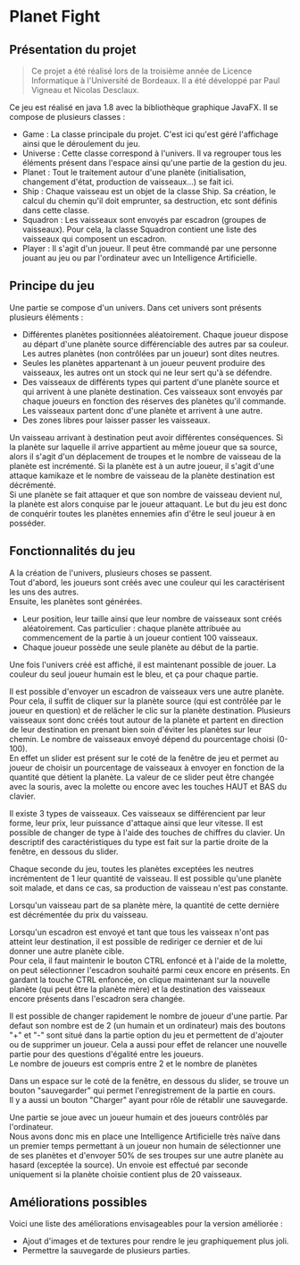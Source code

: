 # Planet Fight

## Présentation du projet

> Ce projet a été réalisé lors de la troisième année de Licence Informatique à l'Université de Bordeaux. Il a été développé par Paul Vigneau et Nicolas Desclaux.

Ce jeu est réalisé en java 1.8 avec la bibliothèque graphique JavaFX. Il se compose de plusieurs classes :  
- Game : La classe principale du projet. C'est ici qu'est géré l'affichage ainsi que le déroulement du jeu.
- Universe : Cette classe correspond à l'univers. Il va regrouper tous les éléments présent dans l'espace ainsi qu'une partie de la gestion du jeu.
- Planet : Tout le traitement autour d'une planète (initialisation, changement d'état, production de vaisseaux...) se fait ici.
- Ship : Chaque vaisseau est un objet de la classe Ship. Sa création, le calcul du chemin qu'il doit emprunter, sa destruction, etc sont définis dans cette classe.
- Squadron : Les vaisseaux sont envoyés par escadron (groupes de vaisseaux). Pour cela, la classe Squadron contient une liste des vaisseaux qui composent un escadron.
- Player : Il s'agit d'un joueur. Il peut être commandé par une personne jouant au jeu ou par l'ordinateur avec un Intelligence Artificielle.
  
## Principe du jeu

Une partie se compose d'un univers. Dans cet univers sont présents plusieurs éléments : 
- Différentes planètes positionnées aléatoirement. Chaque joueur dispose au départ d'une planète source différenciable des autres par sa couleur. Les autres planètes (non contrôlées par un joueur) sont dites neutres.
- Seules les planètes appartenant à un joueur peuvent produire des vaisseaux, les autres ont un stock qui ne leur sert qu'à se défendre.
- Des vaisseaux de différents types qui partent d'une planète source et qui arrivent à une planète destination. Ces vaisseaux sont envoyés par chaque joueurs en fonction des réserves des planètes qu'il commande. Les vaisseaux  partent donc d'une planète et arrivent à une autre.
- Des zones libres pour laisser passer les vaisseaux.

Un vaisseau arrivant à destination peut avoir différentes conséquences. Si la planète sur laquelle il arrive appartient au même joueur que sa source, alors il s'agit d'un déplacement de troupes et le nombre de vaisseau de la planète est incrémenté. Si la planète est à un autre joueur, il s'agit d'une attaque kamikaze et le nombre de vaisseau de la planète destination est décrémenté.  
Si une planète se fait attaquer et que son nombre de vaisseau devient nul, la planète est alors conquise par le joueur attaquant. 
Le but du jeu est donc de conquérir toutes les planètes ennemies afin d'être le seul joueur à en posséder.

## Fonctionnalités du jeu

A la création de l'univers, plusieurs choses se passent.  
Tout d'abord, les joueurs sont créés avec une couleur qui les caractérisent les uns des autres.  
Ensuite, les planètes sont générées.
- Leur position, leur taille ainsi que leur nombre de vaisseaux sont créés aléatoirement. Cas particulier : chaque planète attribuée au commencement de la partie à un joueur contient 100 vaisseaux.
- Chaque joueur possède une seule planète au début de la partie.

Une fois l'univers créé est affiché, il est maintenant possible de jouer. La couleur du seul joueur humain est le bleu, et ça pour chaque partie.  

Il est possible d'envoyer un escadron de vaisseaux vers une autre planète. Pour cela, il suffit de cliquer sur la planète source (qui est contrôlée par le joueur en question) et de relâcher le clic sur la planète destination. Plusieurs vaisseaux sont donc créés tout autour de la planète et partent en direction de leur destination en prenant bien soin d'éviter les planètes sur leur chemin. Le nombre de vaisseaux envoyé dépend du pourcentage choisi (0-100).  
En effet un slider est présent sur le coté de la fenêtre de jeu et permet au joueur de choisir un pourcentage de vaisseaux à envoyer en fonction de la quantité que détient la planète. La valeur de ce slider peut être changée avec la souris, avec la molette ou encore avec les touches HAUT et BAS du clavier.  

Il existe 3 types de vaisseaux. Ces vaisseaux se différencient par leur forme, leur prix, leur puissance d'attaque ainsi que leur vitesse. Il est possible de changer de type à l'aide des touches de chiffres du clavier. Un descriptif des caractéristiques du type est fait sur la partie droite de la fenêtre, en dessous du slider.

Chaque seconde du jeu, toutes les planètes exceptées les neutres incrémentent de 1 leur quantité de vaisseau. Il est possible qu'une planète soit malade, et dans ce cas, sa production de vaisseau n'est pas constante.  

Lorsqu'un vaisseau part de sa planète mère, la quantité de cette dernière est décrémentée du prix du vaisseau.  

Lorsqu'un escadron est envoyé et tant que tous les vaisseax n'ont pas atteint leur destination, il est possible de rediriger ce dernier et de lui donner une autre planète cible.  
Pour cela, il faut maintenir le bouton CTRL enfoncé et à l'aide de la molette, on peut sélectionner l'escadron souhaité parmi ceux encore en présents. En gardant la touche CTRL enfoncée, on clique maintenant sur la nouvelle planète (qui peut être la planète mère) et la destination des vaisseaux encore présents dans l'escadron sera changée.  

Il est possible de changer rapidement le nombre de joueur d'une partie. Par defaut son nombre est de 2 (un humain et un ordinateur) mais des boutons "+" et "-" sont situé dans la partie option du jeu et permettent de d'ajouter ou de supprimer un joueur. Cela a aussi pour effet de relancer une nouvelle partie pour des questions d'égalité entre les joueurs.  
Le nombre de joueurs est compris entre 2 et le nombre de planètes

Dans un espace sur le coté de la fenêtre, en dessous du slider, se trouve un bouton "sauvegarder" qui permet l'enregistrement de la partie en cours.  
Il y a aussi un bouton "Charger" ayant pour rôle de rétablir une sauvegarde.  

Une partie se joue avec un joueur humain et des joueurs contrôlés par l'ordinateur.  
Nous avons donc mis en place une Intelligence Artificielle très naïve dans un premier temps permettant à un joueur non humain de sélectionner une de ses planètes et d'envoyer 50% de ses troupes sur une autre planète au hasard (exceptée la source). Un envoie est effectué par seconde uniquement si la planète choisie contient plus de 20 vaisseaux.

## Améliorations possibles

Voici une liste des améliorations envisageables pour la version améliorée :
- Ajout d'images et de textures pour rendre le jeu graphiquement plus joli.
- Permettre la sauvegarde de plusieurs parties.